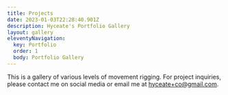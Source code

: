 ```yaml
---
title: Projects
date: 2023-01-03T22:28:40.901Z
description: Hyceate's Portfolio Gallery
layout: gallery
eleventyNavigation:
  key: Portfolio
  order: 1
  body: Portfolio Gallery
---
```


This is a gallery of various levels of movement rigging. For project inquiries, please contact me on social media or email me at [hyceate+co@gmail.com](mailto:hyceate+co@gmail.com).

